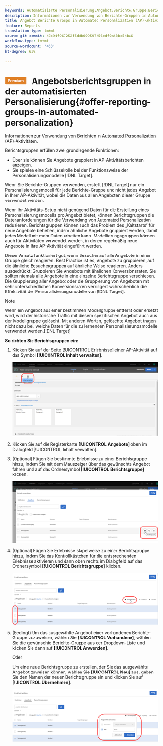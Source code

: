 ```yaml
---
keywords: Automatisierte Personalisierung;Angebot;Berichte;Gruppe;Berichte-Gruppe
description: Informationen zur Verwendung von Berichte-Gruppen in Automated Personalization (AP)-Aktivitäten in Adobe Target.
title: Angebot Berichte Groups in Automated Personalization (AP)-Aktivitäten
feature: Reports
translation-type: tm+mt
source-git-commit: 48b94f967252f5ddb009597456edf0a43bc54ba6
workflow-type: tm+mt
source-wordcount: '433'
ht-degree: 63%

---
```



# ![PREMIUM](/help/assets/premium.png) Angebotsberichtsgruppen in der automatisierten Personalisierung{#offer-reporting-groups-in-automated-personalization}

Informationen zur Verwendung von Berichten in [Automated Personalization](/help/c-activities/t-automated-personalization/automated-personalization.md) (AP)-Aktivitäten.

Berichtsgruppen erfüllen zwei grundlegende Funktionen:

* Über sie können Sie Angebote gruppiert in AP-Aktivitätsberichten anzeigen.
* Sie spielen eine Schlüsselrolle bei der Funktionsweise der Personalisierungsmodelle [!DNL Target].

Wenn Sie Berichte-Gruppen verwenden, erstellt [!DNL Target] nur ein Personalisierungsmodell für jede Berichte-Gruppe und nicht jedes Angebot in Ihrer AP-Aktivität, wobei die Daten aus allen Angeboten dieser Gruppe verwendet werden.

Wenn Ihr Aktivitäts-Setup nicht genügend Daten für die Erstellung eines Personalisierungsmodells pro Angebot bietet, können Berichtsgruppen die Datenanforderungen für die Verwendung von Automated Personalization reduzieren. Berichtsgruppen können auch das Problem des „Kaltstarts“ für neue Angebote beheben, indem ähnliche Angebote gruppiert werden, damit jedes Modell mit mehr Daten arbeiten kann. Modellierungsgruppen können auch für Aktivitäten verwendet werden, in denen regelmäßig neue Angebote in Ihre AP-Aktivität eingeführt werden.

Dieser Ansatz funktioniert gut, wenn Besucher auf alle Angebote in einer Gruppe gleich reagieren. Best Practice ist es, Angebote zu gruppieren, auf die ähnliche Besuchergruppen auf ähnliche Weise reagieren. Anders ausgedrückt: Gruppieren Sie Angebote mit ähnlichen Konversionsraten. Sie sollten niemals alle Angebote in eine einzelne Berichtsgruppe verschieben. Die Gruppierung aller Angebot oder die Gruppierung von Angeboten mit sehr unterschiedlichen Konversionsraten verringert wahrscheinlich die Effektivität der Personalisierungsmodelle von [!DNL Target].

>[!NOTE]
>
>Wenn ein Angebot aus einer bestimmten Modellgruppe entfernt oder ersetzt wird, wird der historische Traffic mit diesem spezifischen Angebot auch aus der Modellgruppe gelöscht. Mit anderen Worten, gelöschte Angebot tragen nicht dazu bei, welche Daten für die zu lernenden Personalisierungsmodelle verwendet werden.[!DNL Target]

**So richten Sie Berichtsgruppen ein:**

1. Klicken Sie auf der Seite [!UICONTROL Erlebnisse] einer AP-Aktivität auf das Symbol **[!UICONTROL Inhalt verwalten]**.

   ![](assets/ap_manage_content.png)

1. Klicken Sie auf die Registerkarte **[!UICONTROL Angebote]** oben im Dialogfeld [!UICONTROL Inhalt verwalten].
1. (Optional) Fügen Sie bestimmte Erlebnisse zu einer Berichtsgruppe hinzu, indem Sie mit dem Mauszeiger über das gewünschte Angebot fahren und auf das Ordnersymbol **[!UICONTROL Berichtsgruppe]** klicken.

   ![](assets/ap_manage_content_2.png)

1. (Optional) Fügen Sie Erlebnisse stapelweise zu einer Berichtsgruppe hinzu, indem Sie das Kontrollkästchen für die entsprechenden Erlebnisse aktivieren und dann oben rechts im Dialogfeld auf das Ordnersymbol **[!UICONTROL Berichtsgruppe]** klicken.

   ![](assets/ap_manage_content_3.png)

1. (Bedingt) Um das ausgewählte Angebot einer vorhandenen Berichte-Gruppe zuzuweisen, wählen Sie **[!UICONTROL Vorhandene]**, wählen Sie die gewünschte Berichte-Gruppe aus der Dropdown-Liste und klicken Sie dann auf **[!UICONTROL Anwenden]**.

   Oder

   Um eine neue Berichtsgruppe zu erstellen, der Sie das ausgewählte Angebot zuweisen können, wählen Sie **[!UICONTROL Neu]** aus, geben Sie den Namen der neuen Berichtsgruppe ein und klicken Sie auf **[!UICONTROL Übernehmen]**.

   ![](assets/ap_reporting_groups.png)

